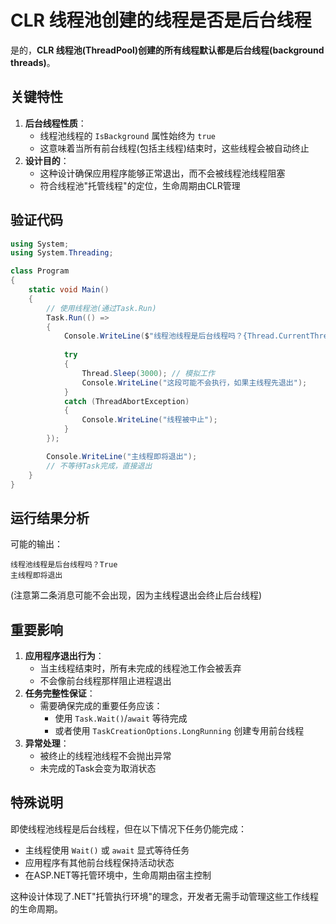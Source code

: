 # CLR 线程池创建的线程是否是后台线程

是的，**CLR 线程池(ThreadPool)创建的所有线程默认都是后台线程(background threads)**。



## 关键特性

1. **后台线程性质**：
   - 线程池线程的 `IsBackground` 属性始终为 `true`
   - 这意味着当所有前台线程(包括主线程)结束时，这些线程会被自动终止
2. **设计目的**：
   - 这种设计确保应用程序能够正常退出，而不会被线程池线程阻塞
   - 符合线程池"托管线程"的定位，生命周期由CLR管理



## 验证代码

```csharp
using System;
using System.Threading;

class Program
{
    static void Main()
    {
        // 使用线程池(通过Task.Run)
        Task.Run(() => 
        {
            Console.WriteLine($"线程池线程是后台线程吗？{Thread.CurrentThread.IsBackground}");
            
            try 
            {
                Thread.Sleep(3000); // 模拟工作
                Console.WriteLine("这段可能不会执行，如果主线程先退出");
            }
            catch (ThreadAbortException)
            {
                Console.WriteLine("线程被中止");
            }
        });

        Console.WriteLine("主线程即将退出");
        // 不等待Task完成，直接退出
    }
}
```



## 运行结果分析

可能的输出：

```
线程池线程是后台线程吗？True
主线程即将退出
```

(注意第二条消息可能不会出现，因为主线程退出会终止后台线程)



## 重要影响

1. **应用程序退出行为**：
   - 当主线程结束时，所有未完成的线程池工作会被丢弃
   - 不会像前台线程那样阻止进程退出
2. **任务完整性保证**：
   - 需要确保完成的重要任务应该：
     - 使用 `Task.Wait()`/`await` 等待完成
     - 或者使用 `TaskCreationOptions.LongRunning` 创建专用前台线程
3. **异常处理**：
   - 被终止的线程池线程不会抛出异常
   - 未完成的Task会变为取消状态



## 特殊说明

即使线程池线程是后台线程，但在以下情况下任务仍能完成：

- 主线程使用 `Wait()` 或 `await` 显式等待任务
- 应用程序有其他前台线程保持活动状态
- 在ASP.NET等托管环境中，生命周期由宿主控制

这种设计体现了.NET"托管执行环境"的理念，开发者无需手动管理这些工作线程的生命周期。